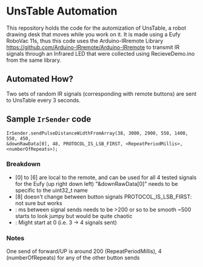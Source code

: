 # UnsTable Automation

This repository holds the code for the automization of UnsTable, a robot drawing
desk that moves while you work on it. It is made using a Eufy RoboVac 11s, thus
this code uses the Arduino-IRremote Library
https://github.com/Arduino-IRremote/Arduino-IRremote to transmit IR signals
through an Infrared LED that were collected using RecieveDemo.ino from the same
library.

## Automated How?

Two sets of random IR signals (corresponding with remote buttons) are sent to
UnsTable every 3 seconds.

## Sample `IrSender` code

```
IrSender.sendPulseDistanceWidthFromArray(38, 3000, 2900, 550, 1400, 550, 450,
&downRawData[0], 48, PROTOCOL_IS_LSB_FIRST, <RepeatPeriodMillis>,
<numberOfRepeats>);
```

### Breakdown

- [0] to [6] are local to the remote, and can be used for all 4 tested signals
  for the Eufy (up right down left) "&downRawData[0]" needs to be specific to
  the uint32_t name
- [8] doesn't change between button signals PROTOCOL_IS_LSB_FIRST: not sure but
  works
- <RepeatPeriodMillis>: ms between signal sends needs to be >200 or so to be
  smooth ~500 starts to look jumpy but would be quite chaotic
- <numberOfRepeats>: Might start at 0 (i.e. 3 -> 4 signals sent)

### Notes

One send of forward/UP is around 200 (RepeatPeriodMillis), 4 (numberOfRepeats)
for any of the other button sends

